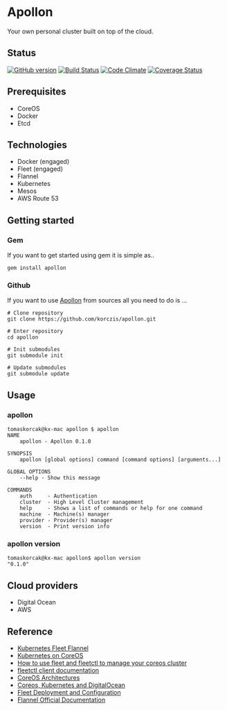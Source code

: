 # Apollon

Your own personal cluster built on top of the cloud.

## Status

[![GitHub version](https://badge.fury.io/gh/korczis%2Fapollon.svg)](http://badge.fury.io/gh/korczis%2Fapollon)
[![Build Status](https://travis-ci.org/korczis/apollon.svg?branch=master)](https://travis-ci.org/korczis/apollon)
[![Code Climate](https://codeclimate.com/github/korczis/apollon/badges/gpa.svg)](https://codeclimate.com/github/korczis/apollon)
[![Coverage Status](https://coveralls.io/repos/korczis/apollon/badge.svg?branch=master)](https://coveralls.io/r/korczis/apollon?branch=master)

## Prerequisites

- CoreOS
- Docker
- Etcd

## Technologies

- Docker (engaged)
- Fleet (engaged)
- Flannel
- Kubernetes
- Mesos
- AWS Route 53

## Getting started

### Gem

If you want to get started using gem it is simple as..

```
gem install apollon
```

### Github

If you want to use [Apollon](https://github.com/korczis/apollon) from sources all you need to do is ...

```
# Clone repository
git clone https://github.com/korczis/apollon.git

# Enter repository
cd apollon

# Init submodules
git submodule init

# Update submodules
git submodule update
```

## Usage

### apollon

```
tomaskorcak@kx-mac apollon $ apollon
NAME
    apollon - Apollon 0.1.0

SYNOPSIS
    apollon [global options] command [command options] [arguments...]

GLOBAL OPTIONS
    --help - Show this message

COMMANDS
    auth     - Authentication
    cluster  - High Level Cluster management
    help     - Shows a list of commands or help for one command
    machine  - Machine(s) manager
    provider - Provider(s) manager
    version  - Print version info
```

### apollon version

```
tomaskorcak@kx-mac apollon$ apollon version
"0.1.0"
```

## Cloud providers

- Digital Ocean
- AWS

## Reference

- [Kubernetes Fleet Flannel](https://github.com/kelseyhightower/kubernetes-fleet-tutorial)
- [Kubernetes on CoreOS](https://github.com/kelseyhightower/kubernetes-coreos)
- [How to use fleet and fleetctl to manage your coreos cluster](https://www.digitalocean.com/community/tutorials/how-to-use-fleet-and-fleetctl-to-manage-your-coreos-cluster)
- [fleetctl client documentation](https://github.com/coreos/fleet/blob/master/Documentation/using-the-client.md)
- [CoreOS Architectures](https://coreos.com/docs/cluster-management/setup/cluster-architectures/)
- [Coreos, Kubernetes and DigitalOcean](https://github.com/bketelsen/coreos-kubernetes-digitalocean)
- [Fleet Deployment and Configuration](https://github.com/coreos/fleet/blob/master/Documentation/deployment-and-configuration.md)
- [Flannel Official Documentation](https://github.com/coreos/flannel/blob/master/README.md)
